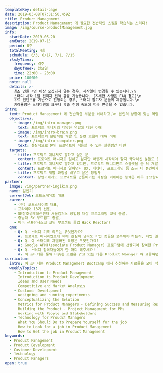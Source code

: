 ```yaml
---
templateKey: detail-page
date: 2019-03-08T07:01:50.459Z
title: Product Management
description: Product Management 에 필요한 전반적인 스킬을 학습하는 스터디!
image: /img/course-productManagement.jpg
info:
  startDate: 2019-05-20
  endDate: 2019-07-15
  period: 8주
  totalMeeting: 4회
  schedule: 6/3, 6/17, 7/1, 7/15
  studyTimes:
    frequency: 격주
    dayOfWeek: 월요일
    time: 22:00 - 23:00
  price: 100000
  note: null
  details: >-
    최소 인원 4명 이상 모집되지 않는 경우, 시작일이 변경될 수 있습니다.\n
    스터디 시작 1일 전까지 전액 환불 가능합니다. (자세한 사항은 FAQ 참고)\n   
    유료 컨텐츠를 기반으로 진행되는 경우, 스터디 참가자 분들께 제공됩니다.\n
    커리큘럼은 스터디원의 요구나 학습 진행 속도에 따라 변경될 수 있습니다.
intro:
  text: Product Management 에 전반적인 부분을 이해하고,\n 본인의 상황에 맞는 역량을 더 발전시킬 수 있는 스터디 입니다.
  objectives:
    - image: /img/intro-manager.png
      text: 프로덕트 매니저의 다양한 역할에 대한 이해
    - image: /img/intro-brain.png
      text: 프로덕트의 전반적인 개발 및 운영 흐름에 대해 이해
    - image: /img/intro-computer.png
      text: 실질적으로 본인 프로덕트에 적용할 수 있는 실행방안 마련
  targets:
    - title: 프로덕트 매니저로 일하고 싶은 분
      content: 프로덕트 매니저로 일하고 싶지만 어떻게 시작해야 할지 막막하신 분들도 전반적인 프로덕트 매니지먼트에 대해 함께 공부하고 경험을 공유할 수 있습니다.
    - title: 프로덕트 매니저로 일하고 있지만, 프로덕트 매니지먼트 스킬셋을 좀 더 개발하고 싶은 분
      content: 프로덕트 매니저로 일하면서 UX, 데이터, 프로그래밍 등 조금 더 본인에게 적합한 스킬셋을 찾고 싶다면 비슷한 경험을 하고 있는 분들과 교류하며 방향을 잡을 수 있습니다.
    - title: 프로덕트 개발 과정을 배우고 싶은 창업가
      content: 창업가에게도 프로덕트를 만들어가는 과정을 이해하는 능력은 매우 중요합니다. 전반적인 프로덕트 개발 과정에서 창업가로써 집중해야 하는 역할에 대해 고민할 수 있습니다.
partner:
  image: /img/partner-ingikim.png
  name: 김인기
  currentJob: 코드스테이츠 대표
  career:
    - (현) 코드스테이츠 대표,
    - 프라이머 13기 선발,
    - SK창조경제혁신센터 서울캠퍼스 창업팀 대상 프로그래밍 교육 총괄,
    - 충남대 SW 부트캠프 총괄,
    - 미국 샌프란시스코 코딩 부트캠프 졸업(Hack Reactor)
  qna:
    - Q: Q. 스터디 기획 의도는 무엇인가요?
      A: 프로덕트 매니지먼트에 대해 관심이 생겨도 어떤 것들을 공부해야 하는지, 어떤 일을 하는건지 명확하게 알기 어렵습니다. 프로덕트 매니저의 전반적인 업무에 대해 알아보고, 본인이 담당하는 프로덕트에 적용할 수 있는 실질적인 방안들을 함께 마련해보려고 합니다. 비슷한 고민을 하고 있는 분들과 함께 학습하고 서로 도울 수 있는 스터디를 운영하고 싶습니다.
    - Q: Q. 이 스터디의 차별화된 특징은 무엇인가요?
      A: Google APM(Associate Product Manager) 프로그램에 선발되어 참여한 Product Manager 가 게스트로 스터디에 참여해 경험을 공유합니다. Product Management 에 관한 내용을 배우기 위해 블로그, 팟캐스트 등 다양한 자료를 추가적으로 함께 학습합니다.
    - Q: Q. 스터디 참여자들에게 한 마디 해주세요!
      A: 이 스터디를 통해 비슷한 고민을 갖고 있는 다른 Product Manager 와 교류하면서 함께 학습하고 성장하면 좋겠습니다.
curriculum:
  intro: 이 스터디는 Product Management Bootcamp 에서 추천하는 자료들을 모아 학습합니다.
  weeklyTopics:
    - Introduction to Product Management
      Introduction to Product Development
      Ideas and User Needs
      Competitive and Market Analysis
    - Customer Development
      Designing and Running Experiments
    - Conceptualizing the Solution
      Metrics for Product Managers - Defining Success and Measuring Results
      Building the Product - Project Management for PMs
      Working with People and Stakeholders
    - Technology for Proudct Managers
      What You Should Do to Prepare Yourself for the job
      How to Look for a job in Product Management
      How to Get the job in Product Management
keywords:
  - Product Management
  - Product Development
  - Customer Development
  - Technology
  - Product Managers
open: true
---
```


